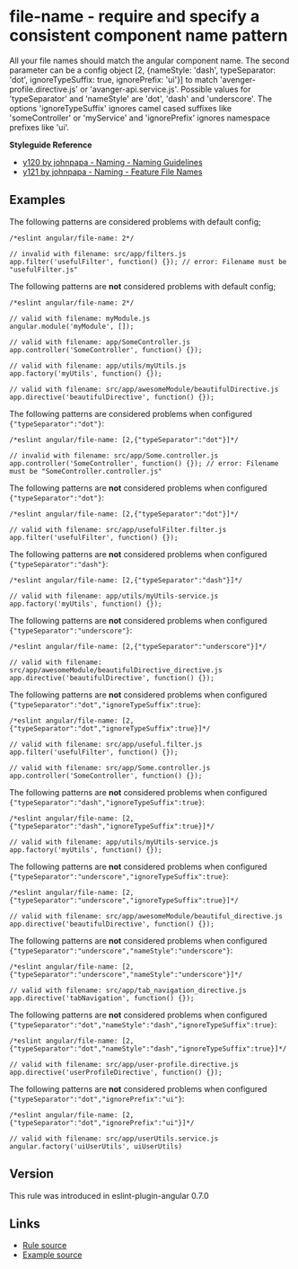 <!-- WARNING: Generated documentation. Edit docs and examples in the rule and examples file ('rules/file-name.js', 'examples/file-name.js'). -->

# file-name - require and specify a consistent component name pattern

All your file names should match the angular component name.
The second parameter can be a config object [2, {nameStyle: 'dash', typeSeparator: 'dot', ignoreTypeSuffix: true, ignorePrefix: 'ui'}] to match 'avenger-profile.directive.js' or 'avanger-api.service.js'.
Possible values for 'typeSeparator' and 'nameStyle' are 'dot', 'dash' and 'underscore'.
The options 'ignoreTypeSuffix' ignores camel cased suffixes like 'someController' or 'myService' and 'ignorePrefix' ignores namespace prefixes like 'ui'.

**Styleguide Reference**

* [y120 by johnpapa - Naming - Naming Guidelines](https://github.com/johnpapa/angular-styleguide/blob/master/a1/README.md#style-y120)
* [y121 by johnpapa - Naming - Feature File Names](https://github.com/johnpapa/angular-styleguide/blob/master/a1/README.md#style-y121)

## Examples

The following patterns are considered problems with default config;

    /*eslint angular/file-name: 2*/

    // invalid with filename: src/app/filters.js
    app.filter('usefulFilter', function() {}); // error: Filename must be "usefulFilter.js"

The following patterns are **not** considered problems with default config;

    /*eslint angular/file-name: 2*/

    // valid with filename: myModule.js
    angular.module('myModule', []);

    // valid with filename: app/SomeController.js
    app.controller('SomeController', function() {});

    // valid with filename: app/utils/myUtils.js
    app.factory('myUtils', function() {});

    // valid with filename: src/app/awesomeModule/beautifulDirective.js
    app.directive('beautifulDirective', function() {});

The following patterns are considered problems when configured `{"typeSeparator":"dot"}`:

    /*eslint angular/file-name: [2,{"typeSeparator":"dot"}]*/

    // invalid with filename: src/app/Some.controller.js
    app.controller('SomeController', function() {}); // error: Filename must be "SomeController.controller.js"

The following patterns are **not** considered problems when configured `{"typeSeparator":"dot"}`:

    /*eslint angular/file-name: [2,{"typeSeparator":"dot"}]*/

    // valid with filename: src/app/usefulFilter.filter.js
    app.filter('usefulFilter', function() {});

The following patterns are **not** considered problems when configured `{"typeSeparator":"dash"}`:

    /*eslint angular/file-name: [2,{"typeSeparator":"dash"}]*/

    // valid with filename: app/utils/myUtils-service.js
    app.factory('myUtils', function() {});

The following patterns are **not** considered problems when configured `{"typeSeparator":"underscore"}`:

    /*eslint angular/file-name: [2,{"typeSeparator":"underscore"}]*/

    // valid with filename: src/app/awesomeModule/beautifulDirective_directive.js
    app.directive('beautifulDirective', function() {});

The following patterns are **not** considered problems when configured `{"typeSeparator":"dot","ignoreTypeSuffix":true}`:

    /*eslint angular/file-name: [2,{"typeSeparator":"dot","ignoreTypeSuffix":true}]*/

    // valid with filename: src/app/useful.filter.js
    app.filter('usefulFilter', function() {});

    // valid with filename: src/app/Some.controller.js
    app.controller('SomeController', function() {});

The following patterns are **not** considered problems when configured `{"typeSeparator":"dash","ignoreTypeSuffix":true}`:

    /*eslint angular/file-name: [2,{"typeSeparator":"dash","ignoreTypeSuffix":true}]*/

    // valid with filename: app/utils/myUtils-service.js
    app.factory('myUtils', function() {});

The following patterns are **not** considered problems when configured `{"typeSeparator":"underscore","ignoreTypeSuffix":true}`:

    /*eslint angular/file-name: [2,{"typeSeparator":"underscore","ignoreTypeSuffix":true}]*/

    // valid with filename: src/app/awesomeModule/beautiful_directive.js
    app.directive('beautifulDirective', function() {});

The following patterns are **not** considered problems when configured `{"typeSeparator":"underscore","nameStyle":"underscore"}`:

    /*eslint angular/file-name: [2,{"typeSeparator":"underscore","nameStyle":"underscore"}]*/

    // valid with filename: src/app/tab_navigation_directive.js
    app.directive('tabNavigation', function() {});

The following patterns are **not** considered problems when configured `{"typeSeparator":"dot","nameStyle":"dash","ignoreTypeSuffix":true}`:

    /*eslint angular/file-name: [2,{"typeSeparator":"dot","nameStyle":"dash","ignoreTypeSuffix":true}]*/

    // valid with filename: src/app/user-profile.directive.js
    app.directive('userProfileDirective', function() {});

The following patterns are **not** considered problems when configured `{"typeSeparator":"dot","ignorePrefix":"ui"}`:

    /*eslint angular/file-name: [2,{"typeSeparator":"dot","ignorePrefix":"ui"}]*/

    // valid with filename: src/app/userUtils.service.js
    angular.factory('uiUserUtils', uiUserUtils)

## Version

This rule was introduced in eslint-plugin-angular 0.7.0

## Links

* [Rule source](../rules/file-name.js)
* [Example source](../examples/file-name.js)
